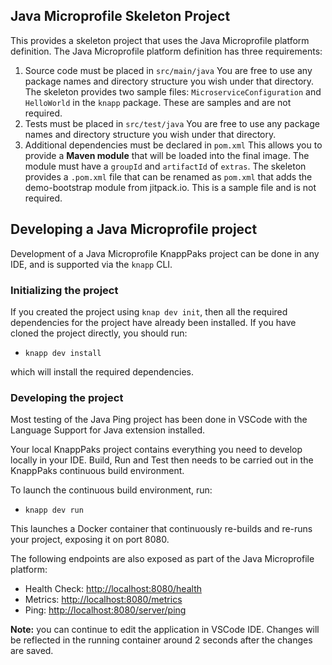 ## Java Microprofile Skeleton Project

This provides a skeleton project that uses the Java Microprofile platform definition. The Java Microprofile platform definition has three requirements:

1. Source code must be placed in `src/main/java`
You are free to use any package names and directory structure you wish under that directory. The skeleton provides two sample files: `MicroserviceConfiguration` and `HelloWorld` in the `knapp` package. These are samples and are not required.
2. Tests must be placed in `src/test/java` 
You are free to use any package names and directory structure you wish under that directory. 
3. Additional dependencies must be declared in `pom.xml`
This allows you to provide a **Maven module** that will be loaded into the final image. The module must have a `groupId` and `artifactId` of `extras`. The skeleton provides a `.pom.xml` file that can be renamed as `pom.xml` that adds the demo-bootstrap module from jitpack.io. This is a sample file and is not required.

## Developing a Java Microprofile project

Development of a Java Microprofile KnappPaks project can be done in any IDE, and is supported via the `knapp` CLI.

### Initializing the project

If you created the project using `knap dev init`, then all the required dependencies for the project have already been installed. If you have cloned the project directly, you should run:

* `knapp dev install`

which will install the required dependencies.

### Developing the project
Most testing of the Java Ping project has been done in VSCode with the Language Support for Java extension installed.

Your local KnappPaks project contains everything you need to develop locally in your IDE. Build, Run and Test then needs to be carried out in the KnappPaks continuous build environment.

To launch the continuous build environment, run:

* `knapp dev run`

This launches a Docker container that continuously re-builds and re-runs your project, exposing it on port 8080.

The following endpoints are also exposed as part of the Java Microprofile platform:

* Health Check: [http://localhost:8080/health](http://localhost:8080/health)
* Metrics: [http://localhost:8080/metrics](http://localhost:8080/metrics)
* Ping: [http://localhost:8080/server/ping](http://localhost:8080/server/ping)

**Note:** you can continue to edit the application in VSCode IDE. Changes will be reflected in the running container around 2 seconds after the changes are saved.
